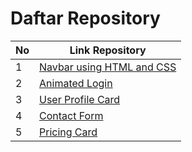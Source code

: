 # Daftar Repository

|  No | Link Repository |
|-----|-----------------|
|  1  | [Navbar using HTML and CSS](https://github.com/muhammadfariddd/Challenge-Project/tree/master/Navbar%20using%20HTML%20and%20CSS) |
|  2  | [Animated Login](https://github.com/muhammadfariddd/Challenge-Project/tree/master/Animated%20Login) |
|  3  | [User Profile Card](https://github.com/muhammadfariddd/Challenge-Project/tree/master/User%20Profile%20Card) |
|  4  | [Contact Form]([https://github.com/user/repository4](https://github.com/muhammadfariddd/Challenge-Project/tree/master/Contact%20Form)) |
|  5  | [Pricing Card]([https://github.com/user/repository4](https://github.com/muhammadfariddd/Challenge-Project/tree/master/Pricing%20Card)) |
